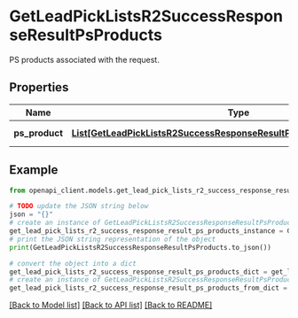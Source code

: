 # GetLeadPickListsR2SuccessResponseResultPsProducts

PS products associated with the request.

## Properties

Name | Type | Description | Notes
------------ | ------------- | ------------- | -------------
**ps_product** | [**List[GetLeadPickListsR2SuccessResponseResultPsProductsPsProductInner]**](GetLeadPickListsR2SuccessResponseResultPsProductsPsProductInner.md) | A list of PS products. | [optional] 

## Example

```python
from openapi_client.models.get_lead_pick_lists_r2_success_response_result_ps_products import GetLeadPickListsR2SuccessResponseResultPsProducts

# TODO update the JSON string below
json = "{}"
# create an instance of GetLeadPickListsR2SuccessResponseResultPsProducts from a JSON string
get_lead_pick_lists_r2_success_response_result_ps_products_instance = GetLeadPickListsR2SuccessResponseResultPsProducts.from_json(json)
# print the JSON string representation of the object
print(GetLeadPickListsR2SuccessResponseResultPsProducts.to_json())

# convert the object into a dict
get_lead_pick_lists_r2_success_response_result_ps_products_dict = get_lead_pick_lists_r2_success_response_result_ps_products_instance.to_dict()
# create an instance of GetLeadPickListsR2SuccessResponseResultPsProducts from a dict
get_lead_pick_lists_r2_success_response_result_ps_products_from_dict = GetLeadPickListsR2SuccessResponseResultPsProducts.from_dict(get_lead_pick_lists_r2_success_response_result_ps_products_dict)
```
[[Back to Model list]](../README.md#documentation-for-models) [[Back to API list]](../README.md#documentation-for-api-endpoints) [[Back to README]](../README.md)


